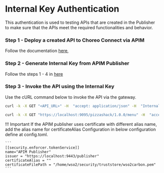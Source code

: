 # Internal Key Authentication

This authentication is used to testing APIs that are created in the Publisher to make sure that the APIs meet the required functionalities and behavior.

### Step 1 - Deploy a created API to Choreo Connect via APIM
Follow the documentation [here]({{base_path}}/deploy-and-publish/deploy-on-gateway/choreo-connect/deploy-api/deploy-rest-api-in-choreo-connect),

### Step 2 - Generate Internal Key from APIM Publisher
Follow the steps 1 - 4 in [here]({{base_path}}/design/create-api/test-a-rest-api/)

### Step 3 - Invoke the API using the Internal Key
Use the cURL command below to invoke the API via the gateway.

``` bash tab="Format"
curl -k -X GET "<API_URL>" -H  "accept: application/json" -H  "Internal-Key: <Internal-Key>"
```

``` bash tab="Example"
curl -k -X GET "https://localhost:9095/pizzashack/1.0.0/menu" -H  "accept: application/json" -H  "Internal-Key: eyJraWQiOiJnYXRld2F5X2NlcnRpZmljYXRlX2FsaWFzIiwiYWxnIjoiUlMyNTYifQ.eyJzdWIiOiJhZG1pbkBjYXJib24uc3VwZXIiLCJpc3MiOiJodHRwczpcL1wvYXBpbTo5NDQzXC9vYXV0aDJcL3Rva2VuIiwia2V5dHlwZSI6IlBST0RVQ1RJT04iLCJzdWJzY3JpYmVkQVBJcyI6W3sic3Vic2NyaWJlclRlbmFudERvbWFpbiI6bnVsbCwibmFtZSI6IlBpenphU2hhY2tBUEkiLCJjb250ZXh0IjoiXC9waXp6YXNoYWNrXC8xLjAuMCIsInB1Ymxpc2hlciI6ImFkbWluIiwidmVyc2lvbiI6IjEuMC4wIiwic3Vic2NyaXB0aW9uVGllciI6bnVsbH1dLCJleHAiOjE2MTgwMDkyMDcsInRva2VuX3R5cGUiOiJJbnRlcm5hbEtleSIsImlhdCI6MTYxNzk0OTIwNywianRpIjoiNDZmMDJjNTgtM2Y0My00YTVhLWEyMjYtMGNhNzM5NmM0NjRjIn0.J-AtbYeVyrFCSXD99DXtND7GsRv1ghuzWJ1XYa3ZA4QRmdJYqCUEo3G2Xy1x5shopp9GZHi6G6wmpiYf-n4rNMNNrCt8O8ogp8EzjWb3cLrbyRDCMYQocEBeefDDB6_62PUHBMQNNXdxbOe38KfY0J_kH_IIGYGqKQEqHUCn8B84dX8ec-HefjqzL9NXti4VIx1_Donhpwtk3J5ERyJdvFRfsXfQFZZVxUZao0em4jJ9sOcbMNQA0FpRzCgx5TMZ6RNC5TBAi_QqO1SysD7jShJ5rw0Eqztn4y3_zr_aE1P3H7xAzl3niWUyzXOZWnuJQPn2C_hBDHKQ--FtViuyrg"
```

!!! Important
    If the APIM publisher uses certificate with different alias name, add the alias name for certificateAlias Configuration in below configuration define at config.toml.

    ```
    [[security.enforcer.tokenService]]
    name="APIM Publisher"
    issuer = "https://localhost:9443/publisher"
    certificateAlias = ""
    certificateFilePath = "/home/wso2/security/truststore/wso2carbon.pem"
    ```
